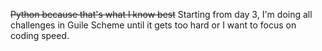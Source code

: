 ~~Python because that's what I know best~~
Starting from day 3, I'm doing all challenges in Guile Scheme until it gets too hard or I want to focus on coding speed.
